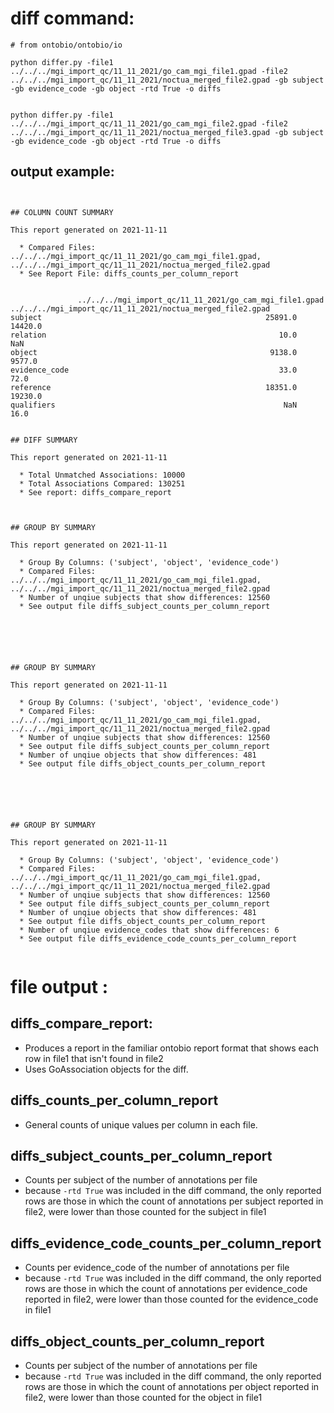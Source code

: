 # diff command:

```
# from ontobio/ontobio/io

python differ.py -file1 ../../../mgi_import_qc/11_11_2021/go_cam_mgi_file1.gpad -file2 ../../../mgi_import_qc/11_11_2021/noctua_merged_file2.gpad -gb subject -gb evidence_code -gb object -rtd True -o diffs 


python differ.py -file1 ../../../mgi_import_qc/11_11_2021/go_cam_mgi_file2.gpad -file2 ../../../mgi_import_qc/11_11_2021/noctua_merged_file3.gpad -gb subject -gb evidence_code -gb object -rtd True -o diffs 

```

## output example:

```


## COLUMN COUNT SUMMARY 

This report generated on 2021-11-11

  * Compared Files: ../../../mgi_import_qc/11_11_2021/go_cam_mgi_file1.gpad, ../../../mgi_import_qc/11_11_2021/noctua_merged_file2.gpad
  * See Report File: diffs_counts_per_column_report


               ../../../mgi_import_qc/11_11_2021/go_cam_mgi_file1.gpad  ../../../mgi_import_qc/11_11_2021/noctua_merged_file2.gpad
subject                                                  25891.0                                                  14420.0         
relation                                                    10.0                                                      NaN         
object                                                    9138.0                                                   9577.0         
evidence_code                                               33.0                                                     72.0         
reference                                                18351.0                                                  19230.0         
qualifiers                                                   NaN                                                     16.0         


## DIFF SUMMARY

This report generated on 2021-11-11

  * Total Unmatched Associations: 10000
  * Total Associations Compared: 130251
  * See report: diffs_compare_report



## GROUP BY SUMMARY 

This report generated on 2021-11-11

  * Group By Columns: ('subject', 'object', 'evidence_code')
  * Compared Files: ../../../mgi_import_qc/11_11_2021/go_cam_mgi_file1.gpad, ../../../mgi_import_qc/11_11_2021/noctua_merged_file2.gpad
  * Number of unqiue subjects that show differences: 12560
  * See output file diffs_subject_counts_per_column_report






## GROUP BY SUMMARY 

This report generated on 2021-11-11

  * Group By Columns: ('subject', 'object', 'evidence_code')
  * Compared Files: ../../../mgi_import_qc/11_11_2021/go_cam_mgi_file1.gpad, ../../../mgi_import_qc/11_11_2021/noctua_merged_file2.gpad
  * Number of unqiue subjects that show differences: 12560
  * See output file diffs_subject_counts_per_column_report
  * Number of unqiue objects that show differences: 481
  * See output file diffs_object_counts_per_column_report






## GROUP BY SUMMARY 

This report generated on 2021-11-11

  * Group By Columns: ('subject', 'object', 'evidence_code')
  * Compared Files: ../../../mgi_import_qc/11_11_2021/go_cam_mgi_file1.gpad, ../../../mgi_import_qc/11_11_2021/noctua_merged_file2.gpad
  * Number of unqiue subjects that show differences: 12560
  * See output file diffs_subject_counts_per_column_report
  * Number of unqiue objects that show differences: 481
  * See output file diffs_object_counts_per_column_report
  * Number of unqiue evidence_codes that show differences: 6
  * See output file diffs_evidence_code_counts_per_column_report


```

# file output :

## diffs_compare_report:
- Produces a report in the familiar ontobio report format that shows each row in file1 that isn't found in file2
- Uses GoAssociation objects for the diff.

## diffs_counts_per_column_report

- General counts of unique values per column in each file.

## diffs_subject_counts_per_column_report

- Counts per subject of the number of annotations per file
- because `-rtd True` was included in the diff command, the only reported rows are those in which the count of 
annotations per subject reported in file2, were lower than those counted for the subject in file1

## diffs_evidence_code_counts_per_column_report

- Counts per evidence_code of the number of annotations per file
- because `-rtd True` was included in the diff command, the only reported rows are those in which the count of 
annotations per evidence_code reported in file2, were lower than those counted for the evidence_code in file1

## diffs_object_counts_per_column_report

- Counts per subject of the number of annotations per file
- because `-rtd True` was included in the diff command, the only reported rows are those in which the count of 
annotations per object reported in file2, were lower than those counted for the object in file1
